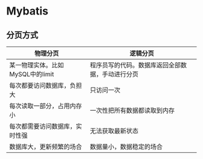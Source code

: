 # Mybatis

## 分页方式

| 物理分页                         | 逻辑分页                                         |
| -------------------------------- | ------------------------------------------------ |
| 某一物理实体。比如MySQL中的limit | 程序员写的代码。数据库返回全部数据，手动进行分页 |
| 每次都要访问数据库，负担大       | 只访问一次                                       |
| 每次读取一部分，占用内存小       | 一次性把所有数据都读取到内存                     |
| 每次都需要访问数据库，实时性强   | 无法获取最新状态                                 |
| 数据库大，更新频繁的场合         | 数据量小，数据稳定的场合                         |


